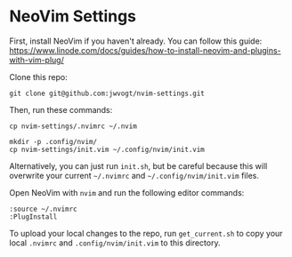 # NeoVim Settings #

First, install NeoVim if you haven't already. You can follow this guide: https://www.linode.com/docs/guides/how-to-install-neovim-and-plugins-with-vim-plug/ 


Clone this repo:

```
git clone git@github.com:jwvogt/nvim-settings.git
```

Then, run these commands:

```
cp nvim-settings/.nvimrc ~/.nvim

mkdir -p .config/nvim/
cp nvim-settings/init.vim ~/.config/nvim/init.vim
```

Alternatively, you can just run `init.sh`, but be careful because this will overwrite your current `~/.nvimrc` and `~/.config/nvim/init.vim` files.

Open NeoVim with `nvim` and run the following editor commands:

```
:source ~/.nvimrc
:PlugInstall
```


To upload your local changes to the repo, run `get_current.sh` to copy your local `.nvimrc` and `.config/nvim/init.vim` to this directory.

